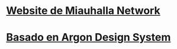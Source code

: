 <h1 id="argon-design-system"><a href="www.miauhalla.com">Website de Miauhalla Network</a></h1>

<h1 id="argon-design-system"><a href="https://www.creative-tim.com/product/vue-argon-design-system">Basado en Argon Design System</a></h1>

